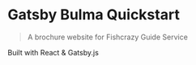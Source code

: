 # Gatsby Bulma Quickstart

> A brochure website for Fishcrazy Guide Service

Built with React & Gatsby.js
